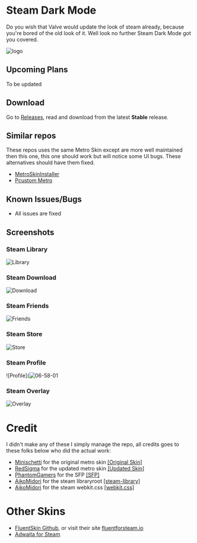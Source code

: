 # Steam Dark Mode
Do you wish that Valve would update the look of steam already, because you're bored of the old look of it. Well look no further Steam Dark Mode got you covered.

![logo](https://i.imgur.com/OZvk1c7.png)

## Upcoming Plans
To be updated

## Download
Go to [Releases](https://github.com/SleepDaemon/SteamDarkMode/releases), read and download from the latest **Stable** release.

## Similar repos
These repos uses the same Metro Skin except are more well maintained then this one, this one should work but will notice some UI bugs. These alternatives should have them fixed.

- [MetroSkinInstaller](https://github.com/henrikx/metroskininstaller)
- [Pcustom Metro](https://github.com/xamionex/pscustom)

## Known Issues/Bugs
- All issues are fixed

## Screenshots
### Steam Library
![Library](![43-58-01](https://user-images.githubusercontent.com/88533953/228816107-0dbd2d87-0087-4c59-8e43-cb5adee292f3.jpg))
### Steam Download
![Download](![24-58-01](https://user-images.githubusercontent.com/88533953/228816168-03013cf9-523d-4551-b565-2a09ce853686.jpg))
### Steam Friends
![Friends](https://i.imgur.com/ugD3zru.png)
### Steam Store
![Store](![28-57-01](https://user-images.githubusercontent.com/88533953/228816206-fe08075b-9f85-4040-8e4b-5d22f742d8b5.jpg))
### Steam Profile
![Profile](![06-58-01](https://user-images.githubusercontent.com/88533953/228816242-16453d13-6393-49b3-97a8-9f2063d3d45b.jpg)
### Steam Overlay
![Overlay](https://i.imgur.com/7HquKM0.png)

# Credit
I didn't make any of these I simply manage the repo, all credits goes to these folks below who did the actual work:

- [Minischetti](https://github.com/minischetti) for the original metro skin [[Original Skin]](https://github.com/minischetti/metro-for-steam)
- [RedSigma](https://github.com/redsigma) for the updated metro skin [[Updated Skin]](https://github.com/redsigma/UPMetroSkin)
- [PhantomGamers](https://github.com/PhantomGamers) for the SFP [[SFP]](https://github.com/PhantomGamers/SFP)
- [AikoMidori](https://github.com/AikoMidori) for the steam libraryroot [[steam-library]](https://github.com/AikoMidori/steam-library)
- [AikoMidori](https://github.com/AikoMidori) for the steam webkit.css [[webkit.css]](https://github.com/AikoMidori/steam-dark-mode)

# Other Skins
- [FluentSkin Github](https://github.com/purogamer/Fluent-for-Steam), or visit their site [fluentforsteam.io](https://www.fluentforsteam.io/)
- [Adwaita for Steam](https://github.com/tkashkin/Adwaita-for-Steam)
